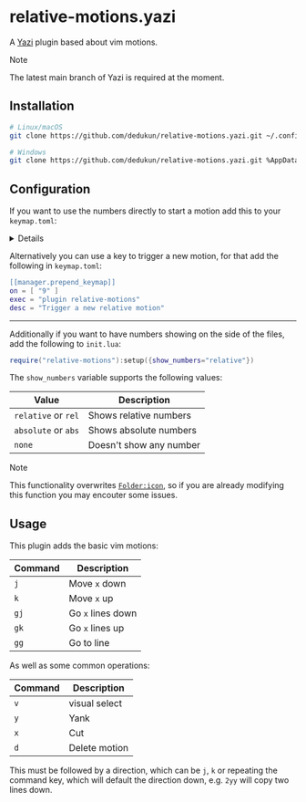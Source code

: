 # relative-motions.yazi

A [Yazi](https://github.com/sxyazi/yazi) plugin based about vim motions.

> [!NOTE]
> The latest main branch of Yazi is required at the moment.

## Installation

```sh
# Linux/macOS
git clone https://github.com/dedukun/relative-motions.yazi.git ~/.config/yazi/plugins/relative-motions.yazi

# Windows
git clone https://github.com/dedukun/relative-motions.yazi.git %AppData%\yazi\config\plugins\relative-motions.yazi
```

## Configuration

If you want to use the numbers directly to start a motion add this to your `keymap.toml`:

<details>
  
```toml
[[manager.prepend_keymap]]
on = [ "1" ]
exec = "plugin relative-motions --args=1"
desc = "Move in relative steps"

[[manager.prepend_keymap]]
on = [ "2" ]
exec = "plugin relative-motions --args=2"
desc = "Move in relative steps"

[[manager.prepend_keymap]]
on = [ "3" ]
exec = "plugin relative-motions --args=3"
desc = "Move in relative steps"

[[manager.prepend_keymap]]
on = [ "4" ]
exec = "plugin relative-motions --args=4"
desc = "Move in relative steps"

[[manager.prepend_keymap]]
on = [ "5" ]
exec = "plugin relative-motions --args=5"
desc = "Move in relative steps"

[[manager.prepend_keymap]]
on = [ "6" ]
exec = "plugin relative-motions --args=6"
desc = "Move in relative steps"

[[manager.prepend_keymap]]
on = [ "7" ]
exec = "plugin relative-motions --args=7"
desc = "Move in relative steps"

[[manager.prepend_keymap]]
on = [ "8" ]
exec = "plugin relative-motions --args=8"
desc = "Move in relative steps"

[[manager.prepend_keymap]]
on = [ "9" ]
exec = "plugin relative-motions --args=9"
desc = "Move in relative steps"
```

</details>

Alternatively you can use a key to trigger a new motion, for that add the following in `keymap.toml`:

```lua
[[manager.prepend_keymap]]
on = [ "9" ]
exec = "plugin relative-motions"
desc = "Trigger a new relative motion"
```

---

Additionally if you want to have numbers showing on the side of the files, add the following to `init.lua`:

```lua
require("relative-motions"):setup({show_numbers="relative"})
```

The `show_numbers` variable supports the following values:

| Value               | Description             |
| ------------------- | ----------------------- |
| `relative` or `rel` | Shows relative numbers  |
| `absolute` or `abs` | Shows absolute numbers  |
| `none`              | Doesn't show any number |

> [!NOTE]
> This functionality overwrites [`Folder:icon`](https://github.com/sxyazi/yazi/blob/e51e8ad789914b2ab4a9485da7aa7fbc7b3bb450/yazi-plugin/preset/components/folder.lua#L17),
> so if you are already modifying this function you may encouter some issues.

## Usage

This plugin adds the basic vim motions:

| Command | Description       |
| ------- | ----------------- |
| `j`     | Move `x` down     |
| `k`     | Move `x` up       |
| `gj`    | Go `x` lines down |
| `gk`    | Go `x` lines up   |
| `gg`    | Go to line        |

As well as some common operations:

| Command | Description   |
| ------- | ------------- |
| `v`     | visual select |
| `y`     | Yank          |
| `x`     | Cut           |
| `d`     | Delete motion |

This must be followed by a direction, which can be `j`, `k` or repeating the command key,
which will default the direction down, e.g. `2yy` will copy two lines down.
